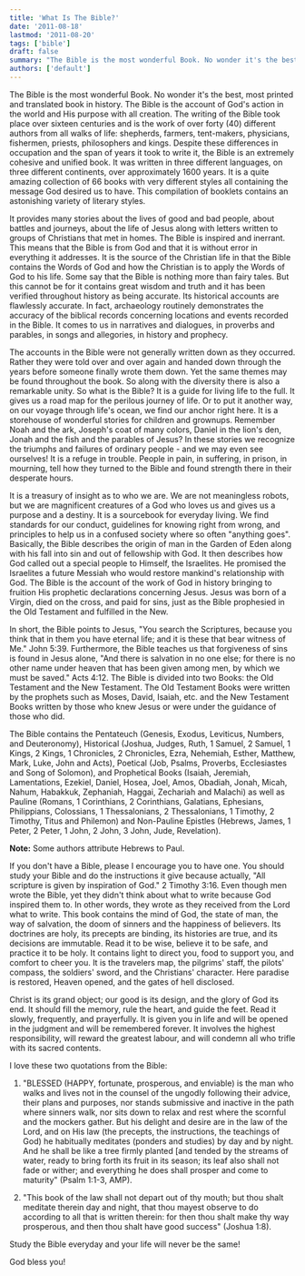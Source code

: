 ```yaml
---
title: 'What Is The Bible?'
date: '2011-08-18'
lastmod: '2011-08-20'
tags: ['bible']
draft: false
summary: "The Bible is the most wonderful Book. No wonder it's the best, most printed and translated book in history. The Bible is the account of God's action in the world and His purpose with all creation."
authors: ['default']
---
```


The Bible is the most wonderful Book. No wonder it's the best, most printed and translated book in history. The Bible is the account of God's action in the world and His purpose with all creation. The writing of the Bible took place over sixteen centuries and is the work of over forty (40) different authors from all walks of life: shepherds, farmers, tent-makers, physicians, fishermen, priests, philosophers and kings. Despite these differences in occupation and the span of years it took to write it, the Bible is an extremely cohesive and unified book. It was written in three different languages, on three different continents, over approximately 1600 years. It is a quite amazing collection of 66 books with very different styles all containing the message God desired us to have. This compilation of booklets contains an astonishing variety of literary styles.

It provides many stories about the lives of good and bad people, about battles and journeys, about the life of Jesus along with letters written to groups of Christians that met in homes. The Bible is inspired and inerrant. This means that the Bible is from God and that it is without error in everything it addresses. It is the source of the Christian life in that the Bible contains the Words of God and how the Christian is to apply the Words of God to his life. Some say that the Bible is nothing more than fairy tales. But this cannot be for it contains great wisdom and truth and it has been verified throughout history as being accurate. Its historical accounts are flawlessly accurate. In fact, archaeology routinely demonstrates the accuracy of the biblical records concerning locations and events recorded in the Bible. It comes to us in narratives and dialogues, in proverbs and parables, in songs and allegories, in history and prophecy.

The accounts in the Bible were not generally written down as they occurred. Rather they were told over and over again and handed down through the years before someone finally wrote them down. Yet the same themes may be found throughout the book. So along with the diversity there is also a remarkable unity. So what is the Bible? It is a guide for living life to the full. It gives us a road map for the perilous journey of life. Or to put it another way, on our voyage through life's ocean, we find our anchor right here. It is a storehouse of wonderful stories for children and grownups. Remember Noah and the ark, Joseph's coat of many colors, Daniel in the lion's den, Jonah and the fish and the parables of Jesus? In these stories we recognize the triumphs and failures of ordinary people - and we may even see ourselves! It is a refuge in trouble. People in pain, in suffering, in prison, in mourning, tell how they turned to the Bible and found strength there in their desperate hours.

It is a treasury of insight as to who we are. We are not meaningless robots, but we are magnificent creatures of a God who loves us and gives us a purpose and a destiny. It is a sourcebook for everyday living. We find standards for our conduct, guidelines for knowing right from wrong, and principles to help us in a confused society where so often "anything goes". Basically, the Bible describes the origin of man in the Garden of Eden along with his fall into sin and out of fellowship with God. It then describes how God called out a special people to Himself, the Israelites. He promised the Israelites a future Messiah who would restore mankind's relationship with God. The Bible is the account of the work of God in history bringing to fruition His prophetic declarations concerning Jesus. Jesus was born of a Virgin, died on the cross, and paid for sins, just as the Bible prophesied in the Old Testament and fulfilled in the New.

In short, the Bible points to Jesus, "You search the Scriptures, because you think that in them you have eternal life; and it is these that bear witness of Me." John 5:39. Furthermore, the Bible teaches us that forgiveness of sins is found in Jesus alone, "And there is salvation in no one else; for there is no other name under heaven that has been given among men, by which we must be saved." Acts 4:12. The Bible is divided into two Books: the Old Testament and the New Testament. The Old Testament Books were written by the prophets such as Moses, David, Isaiah, etc. and the New Testament Books written by those who knew Jesus or were under the guidance of those who did.

The Bible contains the Pentateuch (Genesis, Exodus, Leviticus, Numbers, and Deuteronomy), Historical (Joshua, Judges, Ruth, 1 Samuel, 2 Samuel, 1 Kings, 2 Kings, 1 Chronicles, 2 Chronicles, Ezra, Nehemiah, Esther, Matthew, Mark, Luke, John and Acts), Poetical (Job, Psalms, Proverbs, Ecclesiastes and Song of Solomon), and Prophetical Books (Isaiah, Jeremiah, Lamentations, Ezekiel, Daniel, Hosea, Joel, Amos, Obadiah, Jonah, Micah, Nahum, Habakkuk, Zephaniah, Haggai, Zechariah and Malachi) as well as Pauline (Romans, 1 Corinthians, 2 Corinthians, Galatians, Ephesians, Philippians, Colossians, 1 Thessalonians, 2 Thessalonians, 1 Timothy, 2 Timothy, Titus and Philemon) and Non-Pauline Epistles (Hebrews, James, 1 Peter, 2 Peter, 1 John, 2 John, 3 John, Jude, Revelation).

**Note:** Some authors attribute Hebrews to Paul.

If you don't have a Bible, please I encourage you to have one. You should study your Bible and do the instructions it give because actually, "All scripture is given by inspiration of God." 2 Timothy 3:16. Even though men wrote the Bible, yet they didn't think about what to write because God inspired them to. In other words, they wrote as they received from the Lord what to write. This book contains the mind of God, the state of man, the way of salvation, the doom of sinners and the happiness of believers. Its doctrines are holy, its precepts are binding, its histories are true, and its decisions are immutable. Read it to be wise, believe it to be safe, and practice it to be holy. It contains light to direct you, food to support you, and comfort to cheer you. It is the travelers map, the pilgrims' staff, the pilots' compass, the soldiers' sword, and the Christians' character. Here paradise is restored, Heaven opened, and the gates of hell disclosed.

Christ is its grand object; our good is its design, and the glory of God its end. It should fill the memory, rule the heart, and guide the feet. Read it slowly, frequently, and prayerfully. It is given you in life and will be opened in the judgment and will be remembered forever. It involves the highest responsibility, will reward the greatest labour, and will condemn all who trifle with its sacred contents.

I love these two quotations from the Bible:

1. "BLESSED (HAPPY, fortunate, prosperous, and enviable) is the man who walks and lives not in the counsel of the ungodly following their advice, their plans and purposes, nor stands submissive and inactive in the path where sinners walk, nor sits down to relax and rest where the scornful and the mockers gather. But his delight and desire are in the law of the Lord, and on His law (the precepts, the instructions, the teachings of God) he habitually meditates (ponders and studies) by day and by night. And he shall be like a tree firmly planted [and tended by the streams of water, ready to bring forth its fruit in its season; its leaf also shall not fade or wither; and everything he does shall prosper and come to maturity" (Psalm 1:1-3, AMP).

2. "This book of the law shall not depart out of thy mouth; but thou shalt meditate therein day and night, that thou mayest observe to do according to all that is written therein: for then thou shalt make thy way prosperous, and then thou shalt have good success" (Joshua 1:8).

Study the Bible everyday and your life will never be the same!

God bless you!
